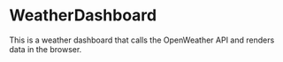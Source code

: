 # WeatherDashboard
This is a weather dashboard that calls the OpenWeather API and renders data in the browser. 
